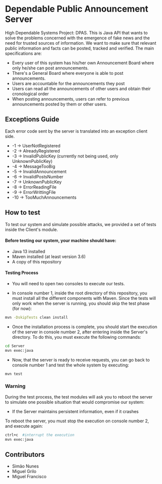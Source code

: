 # Dependable Public Announcement Server
High Dependable Systems Project: DPAS.
This is Java API that wants to solve the problems concerned with the emergence of fake news and the need for trusted sources of information. We want to make sure that relevant public information and facts can be posted, tracked and verified.
	The main specifications are:
- Every user of this system has his/her own Announcement Board where only he/she can post announcements.
- There's a General Board where everyone is able to post announcements.
- Users are accountable for the announcements they post
- Users can read all the announcements of other users and obtain their cronological order
- When posting announcements, users can refer to previous announcements posted by them or other users.

## Exceptions Guide

Each error code sent by the server is translated into an exception client side.

- -1 -> UserNotRegistered
- -2 -> AlreadyRegistered
- -3 -> InvalidPublicKey (currently not being used, only UnknownPublicKey)
- -4 -> MessageTooBig
- -5 -> InvalidAnnouncement
- -6 -> InvalidPostsNumber
- -7 -> UnknownPublicKey
- -8 -> ErrorReadingFile
- -9 -> ErrorWrittingFile
- -10 -> TooMuchAnnouncements

## How to test 

To test our system and simulate possible attacks, we provided a set of tests inside the Client's module. 

#### Before testing our system, your machine should have:
- Java 13 installed
- Maven installed (at least version 3.6)
- A copy of this repository

#### Testing Process

- You will need to open two consoles to execute our tests. 

- In console number 1, inside the root directory of this repository, you must install all the different components with Maven. Since the tests will only work when the server is running, you should skip the test phase (for now):

```bash
mvn -DskipTests clean install
```

- Once the installation process is complete, you should start the execution of the server in console number 2, after entering inside the Server's directory. To do this, you must execute the following commands: 

```bash
cd Server
mvn exec:java
```

- Now, that the server is ready to receive requests, you can go back to console number 1 and test the whole system by executing:


```bash
mvn test
```

### Warning

During the test process, the test modules will ask you to reboot the server to simulate one possible situation that would compromise our system: 
- If the Server maintains persistent information, even if it crashes

To reboot the server, you must stop the execution on console number 2, and execute again:

```bash
ctrl+c  #interrupt the execution
mvn exec:java
```

## Contributors
- Simão Nunes
- Miguel Grilo
- Miguel Francisco